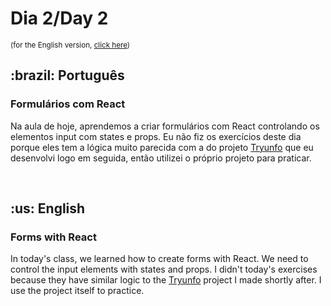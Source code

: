 # Dia 2/Day 2

<small>(for the English version, <a href="#en">click here</a>)</small>

<h2>:brazil: Português</h2>
<h3>Formulários com React</h3>
<p>Na aula de hoje, aprendemos a criar formulários com React controlando os elementos input com states e props. Eu não fiz os exercícios deste dia porque eles tem a lógica muito parecida com a do projeto <a href="https://github.com/raphaelalmeidamartins/sonic-trumps">Tryunfo</a> que eu desenvolvi logo em seguida, então utilizei o próprio projeto para praticar.</p>
<br>

<h2 id="en">:us: English</h2>
<h3>Forms with React</h3>
<p>In today's class, we learned how to create forms with React. We need to control the input elements with states and props. I didn't today's exercises because they have similar logic to the <a href="https://github.com/raphaelalmeidamartins/sonic-trumps">Tryunfo</a> project I made shortly after. I use the project itself to practice.</p>
